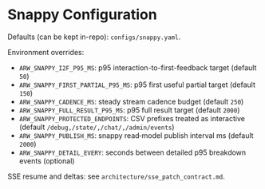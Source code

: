 # Snappy Configuration

Defaults (can be kept in-repo): `configs/snappy.yaml`.

Environment overrides:

- `ARW_SNAPPY_I2F_P95_MS`: p95 interaction-to-first-feedback target (default `50`)
- `ARW_SNAPPY_FIRST_PARTIAL_P95_MS`: p95 first useful partial target (default `150`)
- `ARW_SNAPPY_CADENCE_MS`: steady stream cadence budget (default `250`)
- `ARW_SNAPPY_FULL_RESULT_P95_MS`: p95 full result target (default `2000`)
- `ARW_SNAPPY_PROTECTED_ENDPOINTS`: CSV prefixes treated as interactive (default `/debug,/state/,/chat/,/admin/events`)
- `ARW_SNAPPY_PUBLISH_MS`: snappy read‑model publish interval ms (default `2000`)
- `ARW_SNAPPY_DETAIL_EVERY`: seconds between detailed p95 breakdown events (optional)

SSE resume and deltas: see `architecture/sse_patch_contract.md`.

